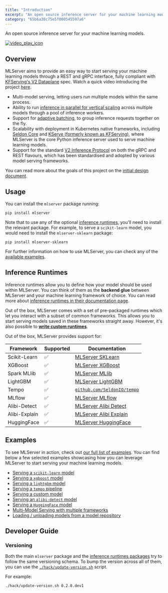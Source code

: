```yaml
---
title: "Introduction"
excerpt: "An open source inference server for your machine learning models."
category: "65b6a38c75e5f000545597a6"
---
```


An open source inference server for your machine learning models.

[![video_play_icon](https://user-images.githubusercontent.com/10466106/151803854-75d17c32-541c-4eee-b589-d45b07ea486d.png)](https://www.youtube.com/watch?v=aZHe3z-8C_w)

## Overview

MLServer aims to provide an easy way to start serving your machine learning models through a REST and gRPC interface, fully compliant with [KFServing's V2 Dataplane](https://docs.seldon.io/projects/seldon-core/en/latest/reference/apis/v2-protocol.html) spec. Watch a quick video introducing the project [here](https://www.youtube.com/watch?v=aZHe3z-8C_w).

- Multi-model serving, letting users run multiple models within the same   process.
- Ability to run [inference in parallel for vertical scaling](https://mlserver.readthedocs.io/en/latest/user-guide/parallel-inference.html) across multiple models through a pool of inference workers.
- Support for [adaptive batching](https://mlserver.readthedocs.io/en/latest/user-guide/adaptive-batching.html), to group inference requests together on the fly.
- Scalability with deployment in Kubernetes native frameworks, including [Seldon Core](https://docs.seldon.io/projects/seldon-core/en/latest/graph/protocols.html#v2-kfserving-protocol) and [KServe (formerly known as KFServing)](https://kserve.github.io/website/modelserving/v1beta1/sklearn/v2/), where MLServer is the core Python inference server used to serve machine learning models.
- Support for the standard [V2 Inference Protocol](https://docs.seldon.io/projects/seldon-core/en/latest/reference/apis/v2-protocol.html) on both the gRPC and REST flavours, which has been standardised and adopted by various model serving frameworks.

You can read more about the goals of this project on the [initial design document](https://docs.google.com/document/d/1C2uf4SaAtwLTlBCciOhvdiKQ2Eay4U72VxAD4bXe7iU/edit?usp=sharing).

## Usage

You can install the `mlserver` package running:

```shell
pip install mlserver
```

Note that to use any of the optional [inference runtimes](#inference-runtimes), you'll need to install the relevant package. For example, to serve a `scikit-learn` model, you would need to install the `mlserver-sklearn` package:

```shell
pip install mlserver-sklearn
```

For further information on how to use MLServer, you can check any of the [available examples](#examples).

## Inference Runtimes

Inference runtimes allow you to define how your model should be used within MLServer. You can think of them as the **backend glue** between MLServer and your machine learning framework of choice. You can read more about [inference runtimes in their documentation page](./docs/runtimes/index.md).

Out of the box, MLServer comes with a set of pre-packaged runtimes which let you interact with a subset of common frameworks. This allows you to start serving models saved in these frameworks straight away. However, it's also possible to **[write custom runtimes](./docs/runtimes/custom.md)**.

Out of the box, MLServer provides support for:

| Framework     | Supported | Documentation                                                    |
| ------------- | --------- | ---------------------------------------------------------------- |
| Scikit-Learn  | ✅        | [MLServer SKLearn](./runtimes/sklearn)                           |
| XGBoost       | ✅        | [MLServer XGBoost](./runtimes/xgboost)                           |
| Spark MLlib   | ✅        | [MLServer MLlib](./runtimes/mllib)                               |
| LightGBM      | ✅        | [MLServer LightGBM](./runtimes/lightgbm)                         |
| Tempo         | ✅        | [`github.com/SeldonIO/tempo`](https://github.com/SeldonIO/tempo) |
| MLflow        | ✅        | [MLServer MLflow](./runtimes/mlflow)                             |
| Alibi-Detect  | ✅        | [MLServer Alibi Detect](./runtimes/alibi-detect)                 |
| Alibi-Explain | ✅        | [MLServer Alibi Explain](./runtimes/alibi-explain)               |
| HuggingFace   | ✅        | [MLServer HuggingFace](./runtimes/huggingface)                   |

## Examples

To see MLServer in action, check out [our full list of examples](./docs/examples/index.md). You can find below a few selected examples showcasing how you can leverage MLServer to start serving your machine learning models.

- [Serving a `scikit-learn` model](./docs/examples/sklearn/README.md)
- [Serving a `xgboost` model](./docs/examples/xgboost/README.md)
- [Serving a `lightgbm` model](./docs/examples/lightgbm/README.md)
- [Serving a `tempo` pipeline](./docs/examples/tempo/README.md)
- [Serving a custom model](./docs/examples/custom/README.md)
- [Serving an `alibi-detect` model](./docs/examples/alibi-detect/README.md)
- [Serving a `HuggingFace` model](./docs/examples/huggingface/README.md)
- [Multi-Model Serving with multiple frameworks](./docs/examples/mms/README.md)
- [Loading / unloading models from a model repository](./docs/examples/model-repository/README.md)

## Developer Guide

### Versioning

Both the main `mlserver` package and the [inference runtimes packages](./docs/runtimes/index.md) try to follow the same versioning schema. To bump the version across all of them, you can use the [`./hack/update-version.sh`](./hack/update-version.sh) script.

For example:

```shell
./hack/update-version.sh 0.2.0.dev1
```